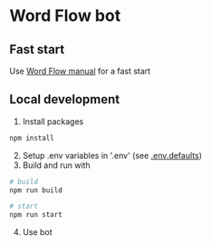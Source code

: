 # Word Flow bot

## Fast start
Use [Word Flow manual](https://github.com/nikita-emelianov/word-flow#readme) for a fast start

## Local development
1. Install packages
```bash
npm install
```
2. Setup .env variables in '.env' (see [.env.defaults](.env.defaults))
3. Build and run with
```bash
# build
npm run build

# start
npm run start
```
4. Use bot
